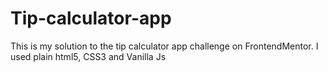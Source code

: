# Tip-calculator-app
This is my solution to the tip calculator app challenge on FrontendMentor. I used plain html5, CSS3 and Vanilla Js
